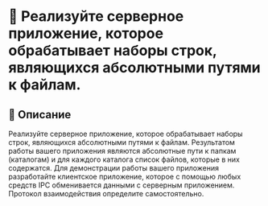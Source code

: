 # 🧮 Реализуйте серверное приложение, которое обрабатывает наборы строк, являющихся абсолютными путями к файлам. 

## 📘 Описание
Реализуйте серверное приложение, которое обрабатывает наборы строк,
являющихся абсолютными путями к файлам. Результатом работы вашего
приложения являются абсолютные пути к папкам (каталогам) и для каждого
каталога список файлов, которые в них содержатся. Для демонстрации работы
вашего приложения разработайте клиентское приложение, которое с помощью
любых средств IPC обменивается данными с серверным приложением.
Протокол взаимодействия определите самостоятельно.



